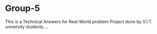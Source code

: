 # Group-5
This is a Technical Answers for Real-World problem Project done by V.I.T. university students....
